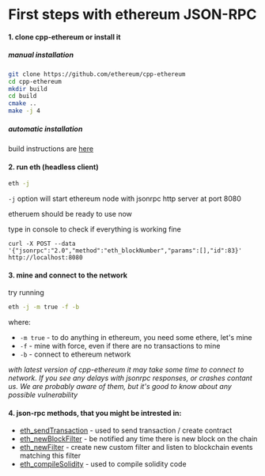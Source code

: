 # First steps with ethereum JSON-RPC


#### 1. clone cpp-ethereum or install it

##### manual installation 

```bash
git clone https://github.com/ethereum/cpp-ethereum
cd cpp-ethereum
mkdir build
cd build
cmake ..
make -j 4
```	

##### automatic installation 

build instructions are [here](https://github.com/ethereum/cpp-ethereum/wiki/Installing-clients)


#### 2. run eth (headless client)

```bash
eth -j
```

`-j` option will start ethereum node with jsonrpc http server at port 8080

etheruem should be ready to use now

type in console to check if everything is working fine

```
curl -X POST --data '{"jsonrpc":"2.0","method":"eth_blockNumber","params":[],"id":83}' http://localhost:8080
```

#### 3. mine and connect to the network

try running

```bash
eth -j -m true -f -b
```

where:
- `-m true` - to do anything in ethereum, you need some ethere, let's mine
- `-f` - mine with force, even if there are no transactions to mine
- `-b` - connect to ethereum network

*with latest version of cpp-ethereum it may take some time to connect to network. If you see any delays with jsonrpc responses, or crashes contant us. We are probably aware of them, but it's good to know about any possible vulnerability*

#### 4. json-rpc methods, that you might be intrested in:

- [eth_sendTransaction](https://github.com/ethereum/wiki/wiki/JSON-RPC#eth_sendtransaction) - used to send transaction / create contract 
- [eth_newBlockFilter](https://github.com/ethereum/wiki/wiki/JSON-RPC#eth_newblockfilter) - be notified any time there is new block on the chain
- [eth_newFilter](https://github.com/ethereum/wiki/wiki/JSON-RPC#eth_newfilter) - create new custom filter and listen to blockchain events matching this filter
- [eth_compileSolidity](https://github.com/ethereum/wiki/wiki/JSON-RPC#eth_compilesolidity) - used to compile solidity code



















